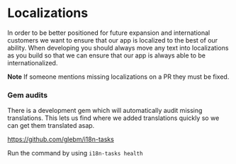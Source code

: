 # Localizations

In order to be better positioned for future expansion and international 
customers we want to ensure that our app is localized to the best of our 
ability. When developing you should always move any text into localizations as
you build so that we can ensure that our app is always able to be 
internationalized.

**Note** If someone mentions missing localizations on a PR they must be fixed.

### Gem audits

There is a development gem which will automatically audit missing translations.
This lets us find where we added translations quickly so we can get them 
translated asap.

https://github.com/glebm/i18n-tasks

Run the command by using
`i18n-tasks health`
